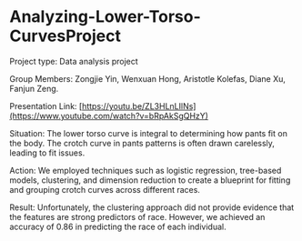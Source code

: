 # Analyzing-Lower-Torso-CurvesProject

Project type: Data analysis project

Group Members: Zongjie Yin, Wenxuan Hong, Aristotle Kolefas, Diane Xu, Fanjun Zeng.

Presentation Link: [https://youtu.be/ZL3HLnLIlNs](https://www.youtube.com/watch?v=bRpAkSgQHzY)

Situation: The lower torso curve is integral to determining how pants fit on the body. The crotch curve in pants patterns is often drawn carelessly, leading to fit issues.

Action: We employed techniques such as logistic regression, tree-based models, clustering, and dimension reduction to create a blueprint for fitting and grouping crotch curves across different races.

Result: Unfortunately, the clustering approach did not provide evidence that the features are strong predictors of race. However, we achieved an accuracy of 0.86 in predicting the race of each individual.
